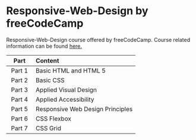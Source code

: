 # Responsive-Web-Design by freeCodeCamp
Responsive-Web-Design course offered by freeCodeCamp. Course related information can be found [here.](https://www.freecodecamp.org/learn/responsive-web-design/)

|⠀Part⠀ | Content |
| :---:  | :---  |
| Part 1 | Basic HTML and HTML 5 |
| Part 2 | Basic CSS |
| Part 3 | Applied Visual Design | 
| Part 4 | Applied Accessibility |
| Part 5 | Responsive Web Design Principles | 
| Part 6 | CSS Flexbox |
| Part 7 | CSS Grid | 
